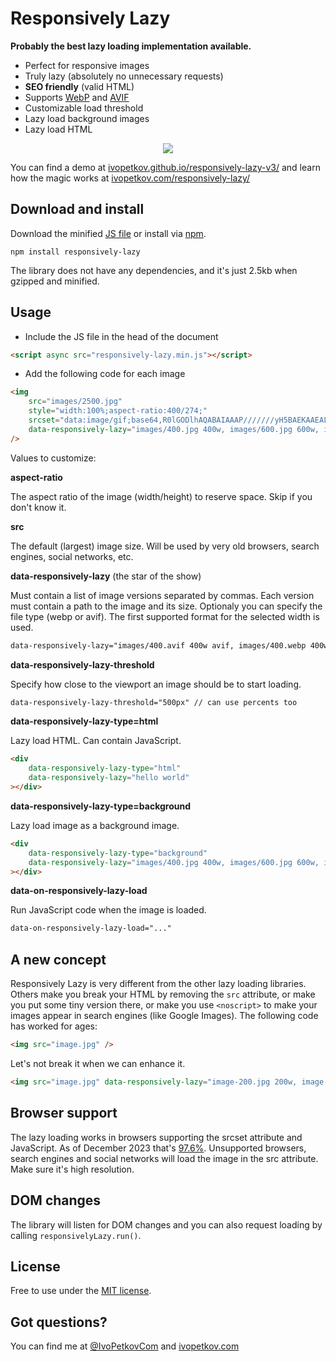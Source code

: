 # Responsively Lazy

**Probably the best lazy loading implementation available.**

- Perfect for responsive images
- Truly lazy (absolutely no unnecessary requests)
- **SEO friendly** (valid HTML)
- Supports [WebP](https://en.wikipedia.org/wiki/WebP) and [AVIF](https://en.wikipedia.org/wiki/AVIF)
- Customizable load threshold
- Lazy load background images
- Lazy load HTML

<p align="center">
<img src="https://ivopetkov.github.io/responsively-lazy-v3/poster.jpg" style="max-width:100%;">
</p>

You can find a demo at [ivopetkov.github.io/responsively-lazy-v3/](https://ivopetkov.github.io/responsively-lazy-v3/) and learn how the magic works at [ivopetkov.com/responsively-lazy/](https://ivopetkov.com/responsively-lazy/)

## Download and install

Download the minified [JS file](https://raw.githubusercontent.com/ivopetkov/responsively-lazy/master/responsively-lazy.min.js) or install via [npm](https://www.npmjs.com/package/responsively-lazy).
```
npm install responsively-lazy
```

The library does not have any dependencies, and it's just 2.5kb when gzipped and minified.

## Usage

* Include the JS file in the head of the document
```html
<script async src="responsively-lazy.min.js"></script>
```

* Add the following code for each image
```html
<img
    src="images/2500.jpg"
    style="width:100%;aspect-ratio:400/274;"
    srcset="data:image/gif;base64,R0lGODlhAQABAIAAAP///////yH5BAEKAAEALAAAAAABAAEAAAICTAEAOw=="
    data-responsively-lazy="images/400.jpg 400w, images/600.jpg 600w, images/800.jpg 800w, images/1000.jpg 1000w"
/>
```
Values to customize:

**aspect-ratio**

The aspect ratio of the image (width/height) to reserve space. Skip if you don't know it.

**src**

The default (largest) image size. Will be used by very old browsers, search engines, social networks, etc.

**data-responsively-lazy** (the star of the show)

Must contain a list of image versions separated by commas. Each version must contain a path to the image and its size. Optionaly you can specify the file type (webp or avif). The first supported format for the selected width is used.

```html
data-responsively-lazy="images/400.avif 400w avif, images/400.webp 400w webp, images/400.jpg 400w, ..."
```

**data-responsively-lazy-threshold**

Specify how close to the viewport an image should be to start loading.
```html
data-responsively-lazy-threshold="500px" // can use percents too
```

**data-responsively-lazy-type=html**

Lazy load HTML. Can contain JavaScript.

```html
<div
    data-responsively-lazy-type="html"
    data-responsively-lazy="hello world"
></div>
```

**data-responsively-lazy-type=background**

Lazy load image as a background image.

```html
<div
    data-responsively-lazy-type="background"
    data-responsively-lazy="images/400.jpg 400w, images/600.jpg 600w, images/800.jpg 800w, images/1000.jpg 1000w"
></div>
```

**data-on-responsively-lazy-load**

Run JavaScript code when the image is loaded.
```html
data-on-responsively-lazy-load="..."
```

## A new concept

Responsively Lazy is very different from the other lazy loading libraries. Others make you break your HTML by removing the `src` attribute, or make you put some tiny version there, or make you use `<noscript>` to make your images appear in search engines (like Google Images). The following code has worked for ages: 
```html
<img src="image.jpg" />
```
Let's not break it when we can enhance it.
```html
<img src="image.jpg" data-responsively-lazy="image-200.jpg 200w, image-400.jpg 400w" srcset="..." />
```

## Browser support

The lazy loading works in browsers supporting the srcset attribute and JavaScript. As of December 2023 that's [97.6%](https://caniuse.com/#feat=srcset). Unsupported browsers, search engines and social networks will load the image in the src attribute. Make sure it's high resolution.

## DOM changes

The library will listen for DOM changes and you can also request loading by calling `responsivelyLazy.run()`.

## License
Free to use under the [MIT license](https://opensource.org/licenses/MIT).

## Got questions?
You can find me at [@IvoPetkovCom](https://twitter.com/IvoPetkovCom) and [ivopetkov.com](https://ivopetkov.com)
